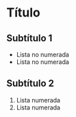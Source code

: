# Título

## Subtítulo 1

- Lista no numerada
- Lista no numerada

## Subtítulo 2

1. Lista numerada
1. Lista numerada

